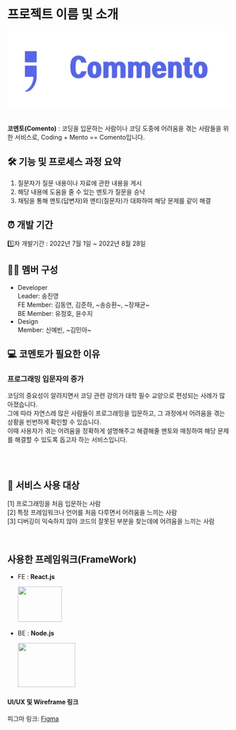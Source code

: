 # 프로젝트 이름 및 소개

![코멘토 로고](./comento.png)<br></br>

<b>코멘토(Comento)</b> : 코딩을 입문하는 사람이나 코딩 도중에 어려움을 겪는 사람들을 위한 서비스로, Coding + Mento == Comento입니다.

## 🛠️ 기능 및 프로세스 과정 요약

1. 질문자가 질문 내용이나 자료에 관한 내용을 게시
2. 해당 내용에 도움을 줄 수 있는 멘토가 질문을 승낙
3. 채팅을 통해 멘토(답변자)와 멘티(질문자)가 대화하여 해당 문제를 같이 해결
   <br>

## ⏰ 개발 기간

1️⃣차 개발기간 : 2022년 7월 1일 ~ 2022년 8월 28일

## 👩‍💻 멤버 구성

- Developer<br>
  Leader: 송진영 <br>
  FE Member: 김동연, 김준하, ~송승환~, ~장재균~<br>
  BE Member: 유정호, 윤수지
- Design<br>
  Member: 신예빈, ~김민아~ <br>

## :computer: 코멘토가 필요한 이유

### 프로그래밍 입문자의 증가

코딩의 중요성이 알려지면서 코딩 관련 강의가 대학 필수 교양으로 편성되는 사례가 많아졌습니다. <br> 그에 따라 자연스레 많은 사람들이 프로그래밍을 입문하고,
그 과정에서 어려움을 겪는 상황을 빈번하게 확인할 수 있습니다.</br> 이때 사용자가 겪는 어려움을 정확하게 설명해주고 해결해줄 멘토와 매칭하여
해당 문제를 해결할 수 있도록 돕고자 하는 서비스입니다.

<br><br>

## :busts_in_silhouette: 서비스 사용 대상

[1] 프로그래밍을 처음 입문하는 사람<br>
[2] 특정 프레임워크나 언어를 처음 다루면서 어려움을 느끼는 사람<br>
[3] 디버깅이 익숙하지 않아 코드의 잘못된 부분을 찾는데에 어려움을 느끼는 사람

<br>

## 사용한 프레임워크(FrameWork)

- FE : <b> React.js</b> <p> <img src="https://velog.velcdn.com/images/jtwjs/post/3ebdc992-342a-4895-8394-5cb14fee44c8/reactJS.png" width=100 height=80> </p>
- BE : <b> Node.js </b> <p> <img src="https://t1.daumcdn.net/cfile/tistory/9929924F5A8FD98509" width=130 height=100> </p>

#### UI/UX 및 Wireframe 링크

피그마 링크: [Figma](https://www.figma.com/file/eu6TdzgDWUbj1ZUTUbLZcT/%EC%B4%88%EC%95%88?node-id=0%3A1)


